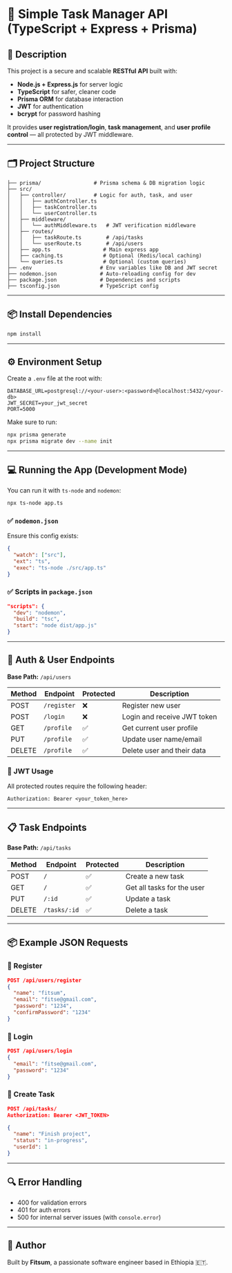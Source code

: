 # 🧠 Simple Task Manager API (TypeScript + Express + Prisma)

## 📌 Description

This project is a secure and scalable **RESTful API** built with:

* **Node.js + Express.js** for server logic
* **TypeScript** for safer, cleaner code
* **Prisma ORM** for database interaction
* **JWT** for authentication
* **bcrypt** for password hashing

It provides **user registration/login**, **task management**, and **user profile control** — all protected by JWT middleware.

---

## 🗂️ Project Structure

```
├── prisma/                 # Prisma schema & DB migration logic
├── src/
│   ├── controller/         # Logic for auth, task, and user
│   │   ├── authController.ts
│   │   ├── taskController.ts
│   │   └── userController.ts
│   ├── middleware/
│   │   └── authMiddleware.ts   # JWT verification middleware
│   ├── routes/
│   │   ├── taskRoute.ts        # /api/tasks
│   │   └── userRoute.ts        # /api/users
│   ├── app.ts                 # Main express app
│   ├── caching.ts             # Optional (Redis/local caching)
│   └── queries.ts             # Optional (custom queries)
├── .env                      # Env variables like DB and JWT secret
├── nodemon.json              # Auto-reloading config for dev
├── package.json              # Dependencies and scripts
├── tsconfig.json             # TypeScript config
```

---

## 📦 Install Dependencies

```bash
npm install
```

---

## ⚙️ Environment Setup

Create a `.env` file at the root with:

```env
DATABASE_URL=postgresql://<your-user>:<password>@localhost:5432/<your-db>
JWT_SECRET=your_jwt_secret
PORT=5000
```

Make sure to run:

```bash
npx prisma generate
npx prisma migrate dev --name init
```

---

## 💻 Running the App (Development Mode)

You can run it with `ts-node` and `nodemon`:

```bash
npx ts-node app.ts 
```

### ✅ `nodemon.json`

Ensure this config exists:

```json
{
  "watch": ["src"],
  "ext": "ts",
  "exec": "ts-node ./src/app.ts"
}
```

### ✅ Scripts in `package.json`

```json
"scripts": {
  "dev": "nodemon",
  "build": "tsc",
  "start": "node dist/app.js"
}
```

---

## 🔐 Auth & User Endpoints

**Base Path:** `/api/users`

| Method | Endpoint    | Protected | Description                 |
| ------ | ----------- | --------- | --------------------------- |
| POST   | `/register` | ❌         | Register new user           |
| POST   | `/login`    | ❌         | Login and receive JWT token |
| GET    | `/profile`  | ✅         | Get current user profile    |
| PUT    | `/profile`  | ✅         | Update user name/email      |
| DELETE | `/profile`  | ✅         | Delete user and their data  |

### 🔐 JWT Usage

All protected routes require the following header:

```
Authorization: Bearer <your_token_here>
```

---

## 📋 Task Endpoints

**Base Path:** `/api/tasks`

| Method | Endpoint     | Protected | Description                |
| ------ | ------------ | --------- | -------------------------- |
| POST   | `/`          | ✅         | Create a new task          |
| GET    | `/`          | ✅         | Get all tasks for the user |
| PUT    | `/:id`       | ✅         | Update a task              |
| DELETE | `/tasks/:id` | ✅         | Delete a task              |

---

## 📦 Example JSON Requests

### 🔑 Register

```json
POST /api/users/register
{
  "name": "fitsum",
  "email": "fitse@gmail.com",
  "password": "1234",
  "confirmPassword": "1234"
}
```

### 🔑 Login

```json
POST /api/users/login
{
  "email": "fitse@gmail.com",
  "password": "1234"
}
```

### 📌 Create Task

```json
POST /api/tasks/
Authorization: Bearer <JWT_TOKEN>

{
  "name": "Finish project",
  "status": "in-progress",
  "userId": 1
}
```

---

## 🔍 Error Handling

* 400 for validation errors
* 401 for auth errors
* 500 for internal server issues (with `console.error`)
---

## 🧠 Author

Built by **Fitsum**, a passionate software engineer based in Ethiopia 🇪🇹.

